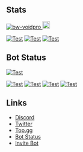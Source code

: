 ## Stats
 <a href="https://github.com/bw-voidpro"><img src="https://komarev.com/ghpvc/?username=bw-voidpro" alt="bw-voidpro" />
 <a href="http://twitter.com/bw_voidpro"><img height="20" src="https://img.shields.io/twitter/follow/bw_voidpro?label=Twitter&logo=twitter&style=flat">
 
 [![Test](https://github-readme-stats.vercel.app/api/wakatime?username=voidpro&layout=compact)](https://wakatime.com/@voidpro)
 [![Test](https://github-readme-stats.vercel.app/api/top-langs/?username=voidpro&layout=compact)](https://github.com/bw-voidpro)
 [![Test](https://github-profile-summary-cards.vercel.app/api/cards/profile-details?username=bw-voidpro&theme=default)](https://github.com/bw_voidpro)

## Bot Status
 [![Test](https://github-readme-stats.vercel.app/api/pin/?username=akishoudayo&repo=python-bot)](https://github.com/akishoudayo/python-bot)
  
 [![Test](https://github.com/akishoudayo/python-bot/actions/workflows/test.yml/badge.svg)](https://github.com/akishoudayo/python-bot/actions/workflows/test.yml)
 [![Test](https://akishoudayo.herokuapp.com/botstatus?app=akishoudayo-bot)](https://akishoudayo.herokuapp.com)
 [![Test](https://akishoudayo.herokuapp.com/versionsvg)](https://github.com/akishoudayo/python-bot/commits/master)
 [![Test](https://akishoudayo.herokuapp.com/releasesvg?repo=akishoudayo/python-bot)](https://github.com/akishoudayo/python-bot/releases/latest)

## Links
 - [Discord](https://discord.gg/GqgpUKcdQp)
 - [Twitter](https://twitter.com/bw_voidpro)
 - [Top.gg](https://top.gg/bot/907167351634542593)
 - [Bot Status](https://akishoudayo.herokuapp.com)
 - [Invite Bot](https://discord.com/api/oauth2/authorize?client_id=907167351634542593&permissions=8&scope=bot%20applications.commands)
